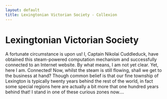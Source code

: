 ```yaml
---
layout: default
title: Lexingtonian Victorian Society - Collexion
---
```


# Lexingtonian Victorian Society

A fortunate circumstance is upon us! I, Captain Nikolai Cuddleduck, have obtained this steam-powered computation mechanism and successfully connected to an Internet website. By what means, I am not yet clear. Yet, here I am. Connected! Now, whilst the steam is still flowing, shall we get to the business at hand? Though common belief is that our fine township of Lexington is typically twenty years behind the rest of the world, in fact some special regions here are actually a bit more that one hundred years behind that! I stand in one of these curious zones now....